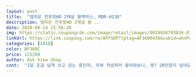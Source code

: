 ```yaml
---
layout: post 
title:  "엠피온 전후방HD 2채널 블랙박스, MDR-H230" 
description: 엠피온 전후방HD 2채널 블 ..
date: 2020-08-14 15:56:28 
img: https://static.coupangcdn.com/image/retail/images/8019936703836-01e1c8be-432d-4654-8829-188d3d620987.jpg 
linkUrl: https://link.coupang.com/re/AFFSDP?lptag=AF3600438&subid=ahnPublicAsk&pageKey=175275880&itemId=500925635&vendorItemId=4277639191&traceid=V0-113-00741c149aacb339 
categories: [1018] 
color: BF360C 
price: 121260 
author: Ask View Shop 
cont:  "1달 조금 넘게 쓰고 있는 중인데, 리뷰 작성하러 들어와보니, 엥? 20만원이 넘네요? 1달만에 금액이 이렇게 오를 수도 있는 건지;;<br/>SUV라서 추가 1만원만 현금으로 드렸었어요.<br/><br/>네e버에서도 최저가가 쿠팡인데, 오지게 싸게 잘 산듯 싶네요.<br/><br/>설치 접수 하고 다음날인가? 다다음날인가? 기사님께서 전화 주셔서 바로 예약 잡고 생각보다 빠르게 설치 했구요.<br/><br/>설치도 방문설치이용권? 한장이 들어있어서 공짜로 출장 오셨구요.<br/><br/>저렴한가격에 2채널 제품으로 구매했네요 가성비 좋은 제품인 것 같습니다<br/>저한테는 가성비 끝판왕이었네요.<br/><br/>주문 금액  77,240원<br/>첫 블랙박스인데, 화질도 나쁘지 않은 것 같고, 작동도 잘 됩니다.<br/> 부착도 잘 되어있구요.<br/><br/>화질은 조금 흐리지만 가격대비 아주 만족하구요 설치또한 매우친절하시고 비용도 없어서 좋았습니다^^<br/>" 
---
```


